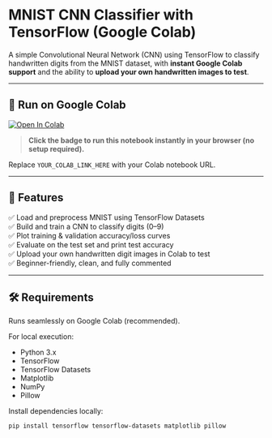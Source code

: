 # MNIST CNN Classifier with TensorFlow (Google Colab)

A simple Convolutional Neural Network (CNN) using TensorFlow to classify handwritten digits from the MNIST dataset, with **instant Google Colab support** and the ability to **upload your own handwritten images to test**.

---

## 🚀 Run on Google Colab

[![Open In Colab](https://colab.research.google.com/assets/colab-badge.svg)](https://colab.research.google.com/drive/1DznE5IIp0g3b125HMCpK4hyYoNRCCYDa?usp=sharing)

> **Click the badge to run this notebook instantly in your browser (no setup required).**

Replace `YOUR_COLAB_LINK_HERE` with your Colab notebook URL.

---

## 🧩 Features

✅ Load and preprocess MNIST using TensorFlow Datasets  
✅ Build and train a CNN to classify digits (0–9)  
✅ Plot training & validation accuracy/loss curves  
✅ Evaluate on the test set and print test accuracy  
✅ Upload your own handwritten digit images in Colab to test  
✅ Beginner-friendly, clean, and fully commented

---

## 🛠️ Requirements

Runs seamlessly on Google Colab (recommended).

For local execution:
- Python 3.x
- TensorFlow
- TensorFlow Datasets
- Matplotlib
- NumPy
- Pillow

Install dependencies locally:

```bash
pip install tensorflow tensorflow-datasets matplotlib pillow
